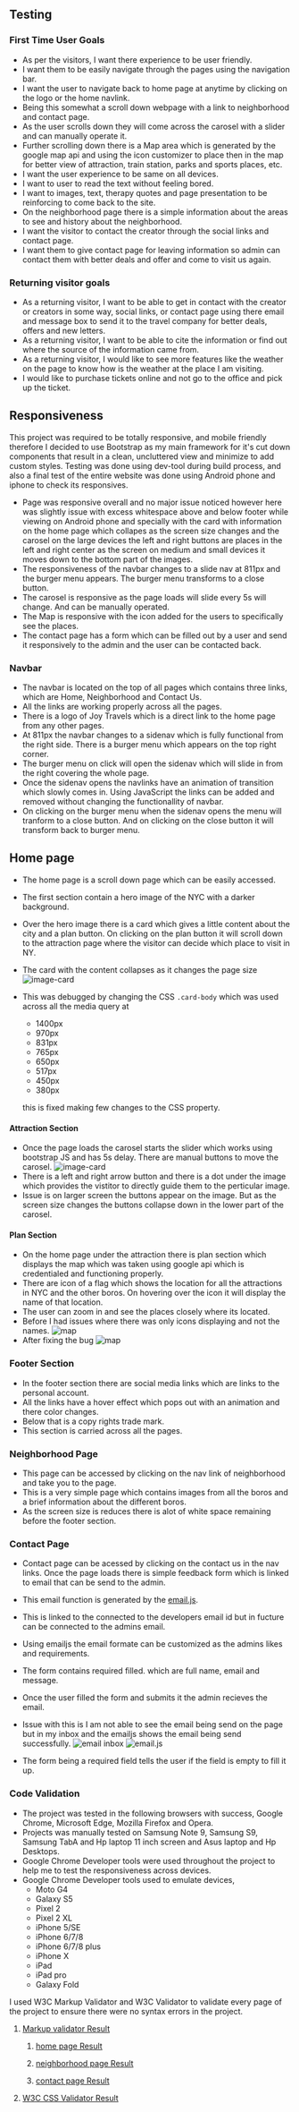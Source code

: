 ## Testing

### First Time User Goals

- As per the visitors, I want there experience to be user friendly.
- I want them to be easily navigate through the pages using the navigation bar.
- I want the user to navigate back to home page at anytime by clicking on the logo or the home navlink.
- Being this somewhat a scroll down webpage with a link to neighborhood and  contact page.
- As the user scrolls down they will come across the carosel with a slider and can manually operate it.
- Further scrolling down there is a Map area which is generated by the google map api and using the icon customizer to place then in the map for better view of attraction, train station, parks and sports places, etc.
- I want the user experience to be same on all devices.
- I want to user to read the text without feeling bored.
- I want to images, text, therapy quotes and page presentation to be reinforcing to come back to the site.
- On the neighborhood page there is a simple information about the areas to see and history about the neighborhood.
- I want the visitor to contact the creator through the social links and contact page.
- I want them to give contact page for leaving information so admin can contact them with better deals and offer and come to visit us again.

### Returning visitor goals

- As a returning visitor, I want to be able to get in contact with the creator or creators in some way, social links, or contact page using there email and message box to send it to the travel company for better deals, offers and new letters.
- As a returning visitor, I want to be able to cite the information or find out where the source of the information came from.
- As a returning visitor, I would like to see more features like the weather on the page to know how is the weather at the place I am visiting.
- I would like to purchase tickets online and not go to the office and pick up the ticket.

## Responsiveness
This project was required to be totally responsive, and mobile friendly therefore I decided to use Bootstrap as my main framework for it's cut down components that result in a clean, uncluttered view and minimize to add custom styles. Testing was done using dev-tool during build process, and also a final test of the entire website was done using Android phone and iphone to check its responsives.
- Page was responsive overall and no major issue noticed however here was slightly issue with excess whitespace above and below footer while viewing on Android phone and specially with the card with information on the home page which collapes as the screen size changes and the carosel on the large devices the left and right buttons are places in the left and right center as the screen on medium and small devices it moves down to the bottom part of the images.
- The responsiveness of the navbar changes to a slide nav at 811px and the burger menu appears. The burger menu transforms to a close button.
- The carosel is responsive as the page loads will slide every 5s will change. And can be manually operated.
- The Map is responsive with the icon added for the users to specifically see the places.
- The contact page has a form which can be filled out by a user and send it responsively to the admin and the user can be contacted back.


### Navbar

- The navbar is located on the top of all pages which contains three links, which are Home, Neighborhood and Contact Us.
- All the links are working properly  across all the pages.
- There is a logo of Joy Travels which is a direct link to the home page from any other pages.
- At 811px the navbar changes to a sidenav which is fully functional from the right side. There is a burger menu which appears on the top right corner. 
- The burger menu on click will open the sidenav which will slide in from the right covering the whole page.
- Once the sidenav opens the navlinks have an animation of transition which slowly comes in. Using JavaScript the links can be added and removed without changing the functionallity of navbar.
- On clicking on the burger menu when the sidenav opens the menu will tranform to a close button. And on clicking on the close button it will transform back to burger menu.

## Home page

- The home page is a scroll down page which can be easily accessed.
- The first section contain a hero image of the NYC with a darker background. 
- Over the hero image there is a card which gives a little content about the city and a plan button. On clicking on the plan button it will scroll down to the attraction page where the visitor can decide which place to visit in NY.
- The card with the content collapses as it changes the page size 
![image-card](assets/images/card-error.jpg)
- This was debugged by changing the CSS `.card-body` which was used across all the media query at
     - 1400px
     - 970px
     - 831px
     - 765px
     - 650px
     - 517px
     - 450px
     - 380px

     this is fixed making few changes to the CSS property.

#### Attraction Section

- Once the page loads the carosel starts the slider which works using bootstrap JS and has 5s delay. There are manual buttons to move the carosel. ![image-card](assets/images/carosel-button.jpg)
- There is a left and right arrow button and there is a dot under the image which provides the vistitor to directly guide them to the perticular image.
- Issue is on larger screen the buttons appear on the image. But as the screen size changes the buttons collapse down in the lower part of the carosel.

#### Plan Section
- On the home page under the attraction there is plan section which displays the map which was taken using google api which is credentialed and functioning properly.
- There are icon of a flag which shows the location for all the attractions in NYC and the other boros. On hovering over the icon it will display the name of that location.
- The user can zoom in and see the places closely where its located. 
- Before I had issues where there was only icons displaying and not the names.
![map](assets/images/map-img1.jpg)
- After fixing the bug 
![map](assets/images/map-img2.jpg)

### Footer Section
- In the footer section there are social media links which are links to the personal account. 
- All the links have a hover effect which pops out with an animation and there color changes.
- Below that is a copy rights trade mark.
- This section is carried across all the pages.

### Neighborhood Page

- This page can be accessed by clicking on the nav link of neighborhood and take you to the page.
- This is a very simple page which contains images from all the boros and a brief information about the different boros.
- As the screen size is reduces there is alot of white space remaining before the footer section.


### Contact Page

- Contact page can be acessed by clicking on the contact us in the nav links. Once the page loads there is simple feedback form which is linked to email that can be send to the admin.
- This email function is generated by the [email.js](https://www.emailjs.com/).
- This is linked to the connected to the developers email id but in fucture can be connected to the admins email.
- Using emailjs the email formate can be customized as the admins likes and requirements. 
- The form contains required filled. which are full name, email and message.
- Once the user filled the form and submits it the admin recieves the email.
- Issue with this is I am not able to see the email being send on the page but in my inbox and the emailjs shows the email being send successfully.
![email inbox](assets/images/email-inbox.jpg)
![email.js](assets/images/emailjs.jpg)

- The form being a required field tells the user if the field is empty to fill it up.

### Code Validation

- The project was tested in the following browsers with success, Google Chrome, Microsoft Edge, Mozilla Firefox and Opera.
- Projects was manually tested on Samsung Note 9, Samsung S9, Samsung TabA and Hp laptop 11 inch screen and Asus laptop and Hp Desktops.
- Google Chrome Developer tools were used throughout the project to help me to test the responsiveness across devices.
- Google Chrome Developer tools used to emulate devices,
  - Moto G4
  - Galaxy S5
  - Pixel 2
  - Pixel 2 XL
  - iPhone 5/SE
  - iPhone 6/7/8
  - iPhone 6/7/8 plus
  - iPhone X
  - iPad
  - iPad pro
  - Galaxy Fold

I used W3C Markup Validator and W3C Validator to validate every page of the project to ensure there were no syntax errors in the project.

1. [Markup validator Result](https://validator.w3.org/nu/?doc=https%3A%2F%2Fshalinshah54-lab.github.io%2FThe-Big-Apple%2Findex.html)

   1. [home page Result](https://validator.w3.org/nu/?doc=https%3A%2F%2Fshalinshah54-lab.github.io%2FThe-Big-Apple%2Findex.html#textarea)

   1. [neighborhood page Result](https://validator.w3.org/nu/?doc=https%3A%2F%2Fshalinshah54-lab.github.io%2FThe-Big-Apple%2Findex.html#textarea)

   1. [contact page Result]()

2. [W3C CSS Validator Result](http://www.css-validator.org/validator#errors)


